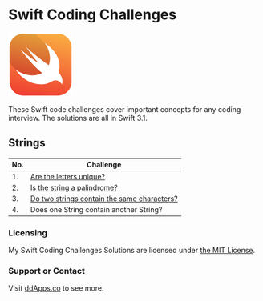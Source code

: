 # Swift Coding Challenges
![](art/swift.png?raw=true)

These Swift code challenges cover important concepts for any coding interview. The solutions are all in Swift 3.1.

## Strings

| No. | Challenge
| ------------- | -------------
| 1. | [Are the letters unique?](challenges/01_unique.swift)
| 2. | [Is the string a palindrome?](challenges/02_palindrome.swift)
| 3. | [Do two strings contain the same characters?](challenges/03_sameCharacters.swift)
| 4. | Does one String contain another String?

### Licensing
My Swift Coding Challenges Solutions are licensed under [the MIT License](LICENSE).

### Support or Contact
Visit [ddApps.co](http://ddapps.co) to see more.
